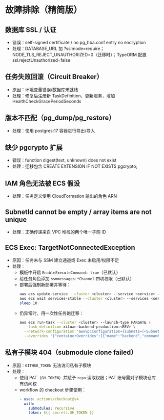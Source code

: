 # 故障排除（精简版）

## 数据库 SSL / 认证
- 错误：self-signed certificate / no pg_hba.conf entry no encryption
- 处理：DATABASE_URL 加 ?sslmode=require；NODE_TLS_REJECT_UNAUTHORIZED=0（迁移时）；TypeORM 配置 ssl.rejectUnauthorized=false

## 任务失败回滚（Circuit Breaker）
- 原因：环境变量错误/数据库未就绪
- 处理：修复后注册新 TaskDefinition，更新服务，增加 HealthCheckGracePeriodSeconds

## 版本不匹配（pg_dump/pg_restore）
- 处理：使用 postgres:17 容器进行导出/导入

## 缺少 pgcrypto 扩展
- 错误：function digest(text, unknown) does not exist
- 处理：迁移包含 CREATE EXTENSION IF NOT EXISTS pgcrypto;

## IAM 角色无法被 ECS 假设
- 处理：任务定义使用 CloudFormation 输出的角色 ARN

## SubnetId cannot be empty / array items are not unique
- 处理：正确传递来自 VPC 堆栈的两个唯一子网 ID

## ECS Exec: TargetNotConnectedException
- 原因：任务未与 SSM 建立通道或 Exec 未启用/权限不足
- 处理：
  - 模板中开启 `EnableExecuteCommand: true`（已默认）
  - 给任务角色添加 `ssmmessages:*Channel` 四项权限（已默认）
  - 部署后强制新部署并等待：
    ```bash
    aws ecs update-service --cluster <cluster> --service <service> --enable-execute-command --force-new-deployment
    aws ecs wait services-stable --cluster <cluster> --services <service>
    sleep 10
    ```
  - 仍异常时，用一次性任务跑迁移：
    ```bash
    aws ecs run-task --cluster <cluster> --launch-type FARGATE \
      --task-definition xituan-backend-production:<REV> \
      --network-configuration "awsvpcConfiguration={subnets=[<SubnetId>],securityGroups=[<ECSSG>],assignPublicIp=ENABLED}" \
      --overrides '{"containerOverrides":[{"name":"backend","command":["npm","run","migrate:prod"]}]}'
    ```

## 私有子模块 404（submodule clone failed）
- 原因：`GITHUB_TOKEN` 无法访问私有子模块
- 处理：
  - 使用 PAT（`GH_TOKEN`）并赋予 `repo` 读取权限；PAT 账号需对子模块仓库有访问权
  - workflow 的 checkout 步骤使用：
    ```yaml
    - uses: actions/checkout@v4
      with:
        submodules: recursive
        token: ${{ secrets.GH_TOKEN }}
    ```
